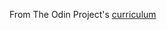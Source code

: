 


From The Odin Project's [curriculum](http://www.theodinproject.com/courses/web-development-101/lessons/html-css)
